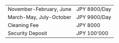 |  |  |
| --- | --- |
| November-February, June | JPY 8900/Day |
| March-May, July-October | JPY 9900/Day |
| Cleaning Fee | JPY 8000 |
| Security Deposit | JPY 100'000|